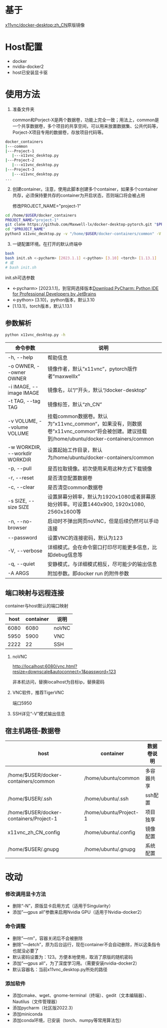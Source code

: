 # 基于

[x11vnc/docker-desktop:zh_CN](https://hub.docker.com/r/x11vnc/docker-desktop)原版镜像

# Host配置

- docker
- nvidia-docker2
- host已安装显卡驱

# 使用方法

1. 准备文件夹
    
    common和Porject-X是两个数据卷，功能上完全一致；用法上，common是一个共享数据卷，多个项目的共享空间，可以用来放置数据集、公共代码等，Porject-X项目专用的数据卷，存放项目代码等。
    

```bash
docker_containers
|---common
|---Project-1
   |---x11vnc_desktop.py
|---Project-2
   |---x11vnc_desktop.py
|---Project-3
   |---x11vnc_desktop.py
...
```

2. 创建container。注意，使用此脚本创建多个container，如果多个container共存，必须保持要共存的container为开启状态，否则端口将会被占用
    
    修改PROJECT_NAME="project-1"
    

```bash
cd /home/$USER/docker_containers
PROJECT_NAME="project-1"
git clone https://github.com/Maxwell-lx/docker-desktop-pytorch.git "$PROJECT_NAME"
cd "$PROJECT_NAME"
python3 x11vnc_desktop.py -v "/home/$USER/docker-containers/common" -V -p
```

3. 一键配置环境。在打开的默认终端中

```bash
bash
bash init.sh <-pycharm> [2023.1.1] <-python> [3.10] <torch> [1.13.1]   
# 或 
# bash init.sh
```

init.sh可选参数

- <-pycharm> [2023.1.1]，到官网选择版本[Download PyCharm: Python IDE for Professional Developers by JetBrains](https://www.jetbrains.com/pycharm/download/#section=linux)
- <-python> [3.10]，python版本，默认3.10
- <torch> [1.13.1]，torch版本，默认1.13.1

## 参数解析

```bash
python x11vnc_desktop.py -h
```

| 命令参数 | 说明 |
| --- | --- |
| -h, --help  | 帮助信息 |
| -o OWNER, --owner OWNER | 镜像作者，默认”x11vnc”，pytorch版作者”maxwelllx” |
| -i IMAGE, --image IMAGE | 镜像名，以”/”开头，默认“/docker-desktop” |
| -t TAG, --tag TAG | 镜像标签，默认“zh_CN” |
| -v VOLUME, --volume VOLUME | 挂载common数据卷。默认为”x11vnc_common“，如果没有，则数据卷”x11vnc_common“将会被创建。建议挂载到/home/ubuntu/docker-containers/common |
| -w WORKDIR, --workdir WORKDIR | 设置起始工作目录，默认为/home/ubuntu/docker-containers/common |
| -p, --pull | 是否拉取镜像。初次使用采用这种方式下载镜像 |
| -r, --reset | 是否清空配置数据卷 |
| -c, --clear | 是否清空common数据卷 |
| -s SIZE, --size SIZE | 设置屏幕分辨率，默认为1920x1080或者屏幕原始分辨率。可设置1440x900, 1920x1080, 2560x1600等 |
| -n, --no-browser | 启动时不弹出网页noVNC，但是后续仍然可以手动连接 |
| --password | 设置VNC的连接密码，默认为123 |
| -V, --verbose | 详细模式。会在命令窗口打印尽可能更多信息，比如debug信息等 |
| -q, --quiet | 安静模式，与详细模式相反，尽可能少的输出信息 |
| -A ARGS | 附加参数。即docker run 的附件参数 |

## 端口映射与远程连接

container与host默认的端口映射

| host | container | 说明 |
| --- | --- | --- |
| 6080 | 6080 | noVNC |
| 5950 | 5900 | VNC |
| 2222 | 22 | SSH |
1. noVNC
    
    [http://localhost:6080/vnc.html?resize=downscale&autoconnect=1&password=123](http://localhost:6080/vnc.html?resize=downscale&autoconnect=1&password=123)
    
    非本机访问，替换localhost为目标ip，替换密码
    
2. VNC软件，推荐TigerVNC
    
    端口5950
    
3. SSH详见“-V”模式输出信息

## 宿主机路径-数据卷

| host | container | 数据卷说明 |
| --- | --- | --- |
| /home/$USER/docker-containers/common | /home/ubuntu/common | 多容器共享 |
| /home/$USER/.ssh | /home/ubuntu/.ssh | ssh配置 |
| /home/$USER/docker-containers/Project-1 | /home/ubuntu/Project-1 | 项目独享 |
| x11vnc_zh_CN_config | /home/ubuntu/.config | 镜像配置 |
| /home/$USER/.gnupg | /home/ubuntu/.gnupg | 系统配置 |

# 改动

### 修改调用显卡方法

- 删除“-N”，原版显卡启用方式（适用于Singularity）
- 添加”—gpus all”参数来启用Nvidia GPU（适用于Nvidia-docker2）

### 命令调整

- 删除”—rm”，容器关闭后不会被删除
- 删除“—detch”，原为后台运行，现在container不会自动删除，所以这条指令也就没必要了
- 默认密码设置为：123。方便本地使用，取消了原版的随机密码
- 添加“—gpus all“，为了深度学习用。（需要安装nvidia-docker2）
- 默认容器名：当前x11vnc_desktop.py所处的路径

### 添加软件

- 添加cmake、wget、gnome-terminal（终端）、gedit（文本编辑器）、Nautilus（文件管理器）
- 添加pycharm（社区版2022.3）
- 添加miniconda
- 添加conda环境，已安装（torch、numpy等常用算法包）

